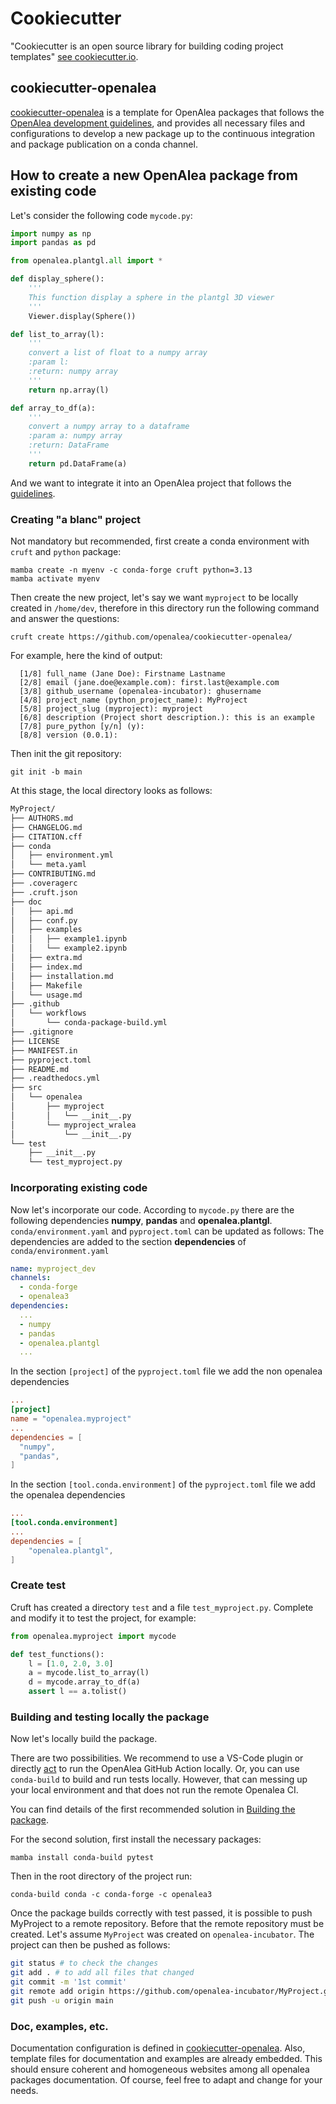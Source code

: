 # Cookiecutter

"Cookiecutter is an open source library for building coding project templates" [see cookiecutter.io](https://www.cookiecutter.io/).

## cookiecutter-openalea

[cookiecutter-openalea](https://github.com/openalea/cookiecutter-openalea/) is a template for OpenAlea packages that
follows the [OpenAlea development guidelines](./guidelines.md), and provides all necessary files and configurations to 
develop a new package up to the continuous integration and package publication on a conda channel.

## How to create a new OpenAlea package from existing code

Let's consider the following code `mycode.py`:
```python
import numpy as np
import pandas as pd

from openalea.plantgl.all import *

def display_sphere():
    '''
    This function display a sphere in the plantgl 3D viewer
    '''
    Viewer.display(Sphere())

def list_to_array(l):
    '''
    convert a list of float to a numpy array
    :param l:
    :return: numpy array
    '''
    return np.array(l)

def array_to_df(a):
    '''
    convert a numpy array to a dataframe
    :param a: numpy array
    :return: DataFrame
    '''
    return pd.DataFrame(a)
```

And we want to integrate it into an OpenAlea project that follows the [guidelines](./guidelines.md).

### Creating "a blanc" project

Not mandatory but recommended, first create a conda environment with `cruft` and `python` package:
```commandline
mamba create -n myenv -c conda-forge cruft python=3.13
mamba activate myenv
```

Then create the new project, let's say we want `myproject` to be locally created in `/home/dev`, therefore in this directory
run the following command and answer the questions:
```commandline
cruft create https://github.com/openalea/cookiecutter-openalea/
```
For example, here the kind of output:
```
  [1/8] full_name (Jane Doe): Firstname Lastname
  [2/8] email (jane.doe@example.com): first.last@example.com
  [3/8] github_username (openalea-incubator): ghusername
  [4/8] project_name (python_project_name): MyProject
  [5/8] project_slug (myproject): myproject
  [6/8] description (Project short description.): this is an example           
  [7/8] pure_python [y/n] (y): 
  [8/8] version (0.0.1):
```

Then init the git repository:
```commandline
git init -b main
```

At this stage, the local directory looks as follows:
```bash
MyProject/
├── AUTHORS.md
├── CHANGELOG.md
├── CITATION.cff
├── conda
│   ├── environment.yml
│   └── meta.yaml
├── CONTRIBUTING.md
├── .coveragerc
├── .cruft.json
├── doc
│   ├── api.md
│   ├── conf.py
│   ├── examples
│   │   ├── example1.ipynb
│   │   └── example2.ipynb
│   ├── extra.md
│   ├── index.md
│   ├── installation.md
│   ├── Makefile
│   └── usage.md
├── .github
│   └── workflows
│       └── conda-package-build.yml
├── .gitignore
├── LICENSE
├── MANIFEST.in
├── pyproject.toml
├── README.md
├── .readthedocs.yml
├── src
│   └── openalea
│       ├── myproject
│       │   └── __init__.py
│       └── myproject_wralea
│           └── __init__.py
└── test
    ├── __init__.py
    └── test_myproject.py
```

### Incorporating existing code
Now let's incorporate our code. According to `mycode.py` there are the following dependencies **numpy**, **pandas** and
**openalea.plantgl**. `conda/environment.yaml` and `pyproject.toml` can be updated as follows:
The dependencies are added to the section **dependencies** of `conda/environment.yaml`

```yaml
name: myproject_dev
channels:
  - conda-forge
  - openalea3
dependencies:
  ...
  - numpy
  - pandas
  - openalea.plantgl
  ...
```
In the section `[project]` of the `pyproject.toml` file we add the non openalea dependencies
```toml
...
[project]
name = "openalea.myproject"
...
dependencies = [
  "numpy",
  "pandas",
]
```
In the section `[tool.conda.environment]` of the `pyproject.toml` file we add the openalea dependencies
```toml
...
[tool.conda.environment]
...
dependencies = [
    "openalea.plantgl",
]
```

### Create test
Cruft has created a directory `test` and a file `test_myproject.py`. Complete and modify it to test the project, for example:
```python
from openalea.myproject import mycode

def test_functions():
    l = [1.0, 2.0, 3.0]
    a = mycode.list_to_array(l)
    d = mycode.array_to_df(a)
    assert l == a.tolist()
```

### Building and testing locally the package
Now let's locally build the package. 

There are two possibilities. We recommend to use a VS-Code plugin or directly [act](https://github.com/nektos/act) to 
run the OpenAlea GitHub Action locally. Or, you can use `conda-build` to build and run tests locally. However, that can 
messing up your local environment and that does not run the remote Openalea CI.

You can find details of the first recommended solution in [Building the package](https://openalea.readthedocs.io/en/latest/development/how-to-release.html).

For the second solution, first install the necessary packages:
```commandline
mamba install conda-build pytest
```
Then in the root directory of the project run:
```commandline
conda-build conda -c conda-forge -c openalea3
```

Once the package builds correctly with test passed, it is possible to push MyProject to a remote repository.
Before that the remote repository must be created. Let's assume `MyProject` was created on `openalea-incubator`.
The project can then be pushed as follows:
```bash
git status # to check the changes
git add . # to add all files that changed
git commit -m '1st commit' 
git remote add origin https://github.com/openalea-incubator/MyProject.git 
git push -u origin main
```

### Doc, examples, etc.
Documentation configuration is defined in [cookiecutter-openalea](https://github.com/openalea/cookiecutter-openalea/). Also, template files for documentation and examples are already embedded. This should ensure coherent and homogeneous websites among all openalea packages documentation. Of course, feel free to adapt and change for your needs.